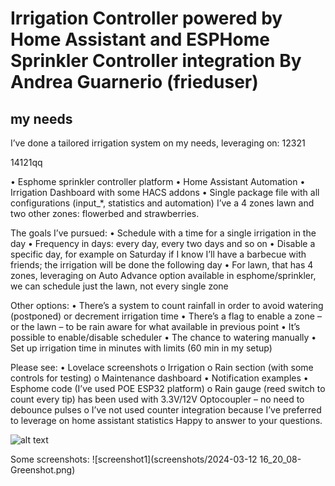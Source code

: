 # Irrigation Controller powered by Home Assistant and ESPHome Sprinkler Controller integration By Andrea Guarnerio (frieduser)

## my needs
I’ve done a tailored irrigation system on my needs, leveraging on:
12321

14121qq

•	Esphome sprinkler controller platform
•	Home Assistant Automation
•	Irrigation Dashboard with some HACS addons
•	Single package file with all configurations (input_*, statistics and automation)
I’ve a 4 zones lawn and two other zones: flowerbed and strawberries.

The goals I’ve pursued:
•	Schedule with a time for a single irrigation in the day
•	Frequency in days: every day, every two days and so on
•	Disable a specific day, for example on Saturday if I know I’ll have a barbecue with friends; the irrigation will be done the following day
•	For lawn, that has 4 zones, leveraging on Auto Advance option available in esphome/sprinkler, we can schedule just the lawn, not every single zone

Other options:
•	There’s a system to count rainfall in order to avoid watering (postponed) or decrement irrigation time
•	There’s a flag to enable a zone – or the lawn – to be rain aware for what available in previous point
•	It’s possible to enable/disable scheduler
•	The chance to watering manually
•	Set up irrigation time in minutes with limits (60 min in my setup)

Please see:
•	Lovelace screenshots
o	Irrigation
o	Rain section (with some controls for testing)
o	Maintenance dashboard
•	Notification examples
•	Esphome code (I’ve used POE ESP32 platform)
o	Rain gauge (reed switch to count every tip) has been used with 3.3V/12V Optocoupler – no need to debounce pulses
o	I’ve not used counter integration because I’ve preferred to leverage on home assistant statistics
Happy to answer to your questions.

![alt text](screenshots/hass02.png "Screenshot Example")

Some screenshots:
![screenshot1](screenshots/2024-03-12 16_20_08-Greenshot.png)

